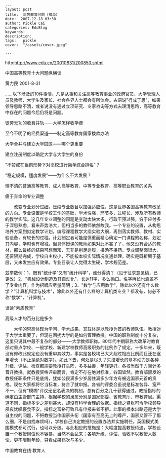
    ---
    layout: post  
    title:  高等教育问题（摘录）  
    date:  2007-12-18 03:38  
    author: Pickle Cai  
    categories: EduBlog  
    keywords: 
    description:   
    tags:	pickle   
    cover:  "/assets/cover.jpeg"  

    ---  
    
http:http://www.edu.cn/20010831/200853.shtml





中国高等教育十大问题纵横谈



黄力民 2001-8-31





……以下涉及的10件事情，凡是从事和关注高等教育事业的政府官员、大学管理人员及教师、大学生及家长、社会各界人士都会有所体会。古语说"行成于思"，如果领导思路不清，或者说没有通过立项研究、专家咨询等方式去理清思路，高等教育中存在的问题今后仍将是问题。





徒劳无功的收费并轨——大学怎样收学费 

至今不明了的经费渠道——制定高等教育国家拨款办法 

大学合并与建立大学园区——哪个更重要 

建立注册制度以确定大学与大学生的身份 

"不赞成在当前形势下对高校进行简单综合排名"？ 

"稳定规模，适度发展"——为什么不大发展？ 

理不清的普通高等教育、成人高等教育、中等专业教育、高等职业教育的关系 

疲于奔命的专业调整 



　　改变专业划分过细，压缩专业数目以加强适应性，这是世界各国高等教育改革的方向。专业设置是学校工作的基础，学术性强，环节多，过程长，涉及所有教师的教学实际。这几年专业调整的问题是变动太快太多，行政干预过强，穷于应付多于深思熟虑，看来声势浩大，但相当多的教师依然故我。一个专业的设置，从构思培养方案到拟定教学计划，编写课程教学大纲实验大纲，再到落实教师、教材、实验设备，有较长的过程。计划制定者可能是慎重而精心确定一门课程的名称，划定其内容，学时也有增减。但具体授课的教师如果对此不甚了了，他又没有合适的教材，那么最终的结果可想而知，无非是削足适履，换汤不换药。专业调整面很大，还要限期完成，学校自主权小，不能按本校实际情况变通处理，确实是既折腾于基层，又未发生应有效果。专业目录让人觉得太生硬，学术规范差。 

兹举数例：1、既有"统计学"又有"统计科学"，谁分得清？（见于征求意见稿，已更改）2、"机械设计制造及其自动化"，长达11字，多么拗口。名字再长也涵盖不了专业内容，作为招牌应尽量简明；3、"数学与应用数学"，除此以外还有什么数学？"计算机科学与技术"，除此以外还有什么样的计算机类专业？都没有，何必不称"数学"，"计算机"。

误读"素质教育" 

高级人才的百分比是多少 



　　大学的崇高体现为学问、学术成果，其载体是以教授为首的教师队伍。教授对于大学太重要了，但现在困扰大学的是如何管理教授。中国的职称制度十分复杂，这里只说其中最不复杂的部分——-大学教师职称。80年代中期职称大改革时教育部对重点学校、一般学校、新建学校教师高级职务的比例作了规定。十多年来，既没有修改此规定也没有重申其效力，事实是各校均已大大超过相应比例而且还在逐年增长（不止是绝对数字）。如此下去，何处是尽头？失控增长的基本动力是各种升级、评估、检查都需要教授打头阵，多多益善，年轻更好。各校当然千方百计多晋升教授。就教授资格评审而言，肯定不存在绝对标准，各国皆然。教育部颁发的教授任职条件只是底线，犹如公民满多少岁居住满多少年方有被选国家元首的资格。现在大家都将它当标准，符合了就申报。各省的评委会虽说是标准各异、宽严不一，但有"模糊"评议无记名表决的机制，总有百分之几十获得通过。教授指标的确定由主管部门主持，根据学校的隶属分别是国家部委、省教育厅、市教育局。渠道不同，指标多少之差别甚大，却没有科学合理的依据。指标之紧张可令学校领导夙夜忧叹寝食不安，指标之富裕可致凡有申报来者不拒。此事的根本出路还是大学自主权的问题，不把教授当作国家头衔（国家有至高无上的尊严，国家又管不了那么细，不是自找麻烦吗），学校自己决定教授的设置办法并实施聘任，英国模式美国模式都可试行，也可以分级。与此相应的措施是：大幅度提高教授待遇，学校设置一个教授岗位也不容易，当然不会乱来；各项升级、评估、验收不以教授人数论，更不限制年龄，只看成果档次与多少。

		    
 中国教育在线·教育人

